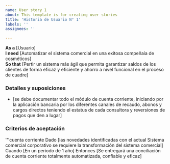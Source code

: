 ```yaml
---
name: User story 1
about: This template is for creating user stories
title: 'Historia de Usuario N° 1'
labels: ''
assignees: ''

---
```


**As a** [Usuario]  
 **I need** [Automatizar el sistema comercial en una exitosa compeñaía de cosméticos]  
 **So that** [Pertir un sistema más ágil que permita garantizar saldos de los clientes de forma eficaz y eficiente y ahorro a nivel funcional en el proceso de cuadre]  
   
 ### Detalles y suposiciones
 * [se debe documentar todo el módulo de cuenta corriente, iniciando por la aplicación bancaria por los diferentes canales de recaudo, abonos y cargos directos teniendo el estatus de cada consultora y reversiones de pagos que den a lugar]
   
 ### Criterios de aceptación 
   
 '''cuenta corriente
 Dado [las novedades identificadas con el actual Sistema comercial corporativo se requiere la transformación del sistema comercial]
 Cuando [En un periodo de 1 año]
 Entonces [Se entregará una conciliación de cuenta corriente totalmente automatizada, confiable y eficaz]
